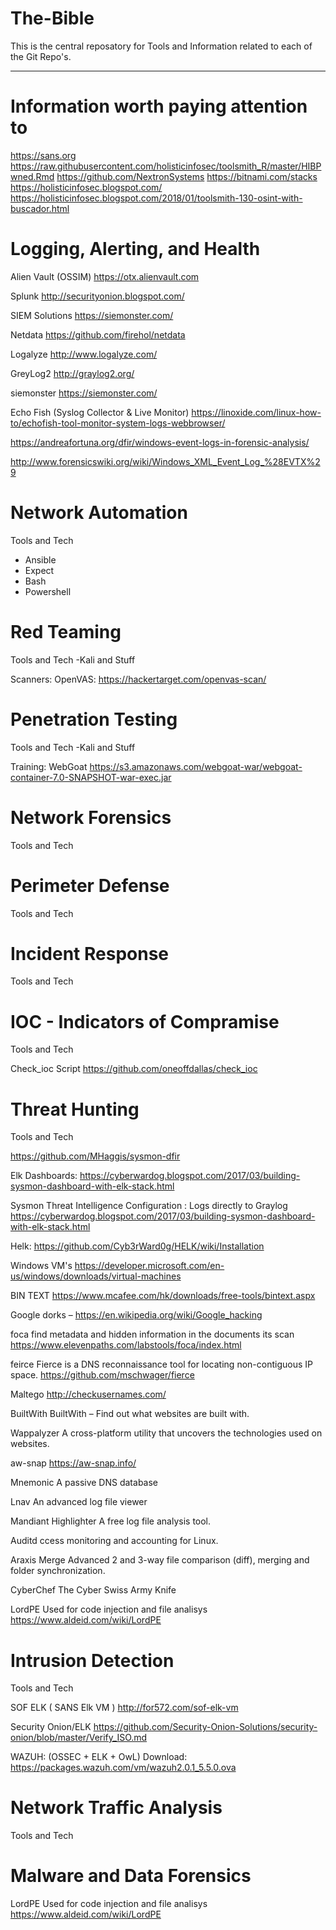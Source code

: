 # The-Bible

This is the central reposatory for Tools and Information related to each of the Git Repo's.  

---

# Information worth paying attention to
https://sans.org
https://raw.githubusercontent.com/holisticinfosec/toolsmith_R/master/HIBPwned.Rmd
https://github.com/NextronSystems
https://bitnami.com/stacks
https://holisticinfosec.blogspot.com/
https://holisticinfosec.blogspot.com/2018/01/toolsmith-130-osint-with-buscador.html

# Logging, Alerting, and Health 

Alien Vault (OSSIM)
https://otx.alienvault.com

Splunk
http://securityonion.blogspot.com/

SIEM Solutions
https://siemonster.com/

Netdata
https://github.com/firehol/netdata  

Logalyze
http://www.logalyze.com/

GreyLog2
http://graylog2.org/

siemonster
https://siemonster.com/

Echo Fish (Syslog Collector & Live Monitor)
https://linoxide.com/linux-how-to/echofish-tool-monitor-system-logs-webbrowser/

https://andreafortuna.org/dfir/windows-event-logs-in-forensic-analysis/

http://www.forensicswiki.org/wiki/Windows_XML_Event_Log_%28EVTX%29


# Network Automation
Tools and Tech
- Ansible
- Expect
- Bash
- Powershell

# Red Teaming
Tools and Tech
-Kali and Stuff

Scanners:
OpenVAS:
https://hackertarget.com/openvas-scan/



# Penetration Testing
Tools and Tech
-Kali and Stuff

Training:
WebGoat
https://s3.amazonaws.com/webgoat-war/webgoat-container-7.0-SNAPSHOT-war-exec.jar

# Network Forensics
Tools and Tech

# Perimeter Defense
Tools and Tech

# Incident Response
Tools and Tech

# IOC - Indicators of Compramise
Tools and Tech

Check_ioc Script
https://github.com/oneoffdallas/check_ioc




# Threat Hunting
Tools and Tech

https://github.com/MHaggis/sysmon-dfir

Elk Dashboards:
https://cyberwardog.blogspot.com/2017/03/building-sysmon-dashboard-with-elk-stack.html

Sysmon Threat Intelligence Configuration : Logs directly to Graylog
https://cyberwardog.blogspot.com/2017/03/building-sysmon-dashboard-with-elk-stack.html

Helk:
https://github.com/Cyb3rWard0g/HELK/wiki/Installation

Windows VM's
  https://developer.microsoft.com/en-us/windows/downloads/virtual-machines
  
BIN TEXT
  https://www.mcafee.com/hk/downloads/free-tools/bintext.aspx

Google dorks –
https://en.wikipedia.org/wiki/Google_hacking

foca
find metadata and hidden information in the documents its scan
https://www.elevenpaths.com/labstools/foca/index.html

feirce
Fierce is a DNS reconnaissance tool for locating non-contiguous IP space.
https://github.com/mschwager/fierce

Maltego
http://checkusernames.com/

BuiltWith
BuiltWith – Find out what websites are built with.

Wappalyzer 
 A cross-platform utility that uncovers the technologies used on websites.

aw-snap
https://aw-snap.info/ 

Mnemonic
A passive DNS database

Lnav
An advanced log file viewer

Mandiant Highlighter
A free log file analysis tool.

Auditd
ccess monitoring and accounting for Linux.

Araxis Merge
Advanced 2 and 3-way file comparison (diff), merging and folder synchronization.

CyberChef
The Cyber Swiss Army Knife

LordPE
Used for code injection and file analisys
https://www.aldeid.com/wiki/LordPE


# Intrusion Detection
Tools and Tech

SOF ELK ( SANS Elk VM )
http://for572.com/sof-elk-vm

Security Onion/ELK
https://github.com/Security-Onion-Solutions/security-onion/blob/master/Verify_ISO.md

WAZUH: (OSSEC + ELK + OwL) 
 Download: https://packages.wazuh.com/vm/wazuh2.0.1_5.5.0.ova


# Network Traffic Analysis
Tools and Tech


# Malware and Data Forensics

LordPE
Used for code injection and file analisys
https://www.aldeid.com/wiki/LordPE



